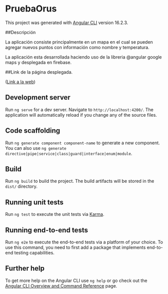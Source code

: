# PruebaOrus

This project was generated with [Angular CLI](https://github.com/angular/angular-cli) version 16.2.3.

##Descripción

La aplicación consiste principalmente en un mapa en el cual se pueden agregar nuevos puntos con información como nombre y temperatura.

La aplicación esta desarrollada haciendo uso de la libreria @angular google maps y desplegada en firebase.

##Link de la página desplegada.

([Link a la web](https://prueba-orus.web.app))

## Development server

Run `ng serve` for a dev server. Navigate to `http://localhost:4200/`. The application will automatically reload if you change any of the source files.

## Code scaffolding

Run `ng generate component component-name` to generate a new component. You can also use `ng generate directive|pipe|service|class|guard|interface|enum|module`.

## Build

Run `ng build` to build the project. The build artifacts will be stored in the `dist/` directory.

## Running unit tests

Run `ng test` to execute the unit tests via [Karma](https://karma-runner.github.io).

## Running end-to-end tests

Run `ng e2e` to execute the end-to-end tests via a platform of your choice. To use this command, you need to first add a package that implements end-to-end testing capabilities.

## Further help

To get more help on the Angular CLI use `ng help` or go check out the [Angular CLI Overview and Command Reference](https://angular.io/cli) page.
